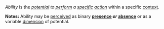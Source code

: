 *Ability* is the *[potential](https://github.com/gcassel/Modular-Organization-Terminology/blob/master/terms/potential.md) to [perform](https://github.com/gcassel/Modular-Organization-Terminology/blob/master/terms/perform.md) a [specific](https://github.com/gcassel/Modular-Organization-Terminology/blob/master/terms/specific.md) [action](https://github.com/gcassel/Modular-Organization-Terminology/blob/master/terms/action.md)* within a specific [context](https://github.com/gcassel/Modular-Organization-Terminology/blob/master/terms/context.md).

**Notes:** Ability may be [perceived](https://github.com/gcassel/Modular-Organization-Terminology/blob/master/terms/perceive.md) as binary **[presence](https://github.com/gcassel/Modular-Organization-Terminology/blob/master/terms/presence.md) *or* [absence](https://github.com/gcassel/Modular-Organization-Terminology/blob/master/terms/absence.md)** or as a variable [dimension](https://github.com/gcassel/Modular-Organization-Terminology/blob/master/terms/dimension.md) of potential.
